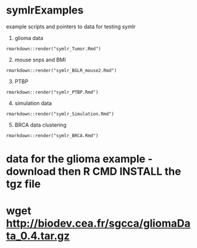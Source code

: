 # symlrExamples

example scripts and pointers to data for testing symlr

1. glioma data

```
rmarkdown::render("symlr_Tumor.Rmd")
```

2. mouse snps and BMI

```
rmarkdown::render("symlr_BGLR_mouse2.Rmd")
```


3. PTBP

```
rmarkdown::render("symlr_PTBP.Rmd")
```

4. simulation data

```
rmarkdown::render("symlr_Simulation.Rmd")
```


5. BRCA data clustering

```
rmarkdown::render("symlr_BRCA.Rmd")
```

# data for the glioma example - download then R CMD INSTALL the tgz file
# wget http://biodev.cea.fr/sgcca/gliomaData_0.4.tar.gz
